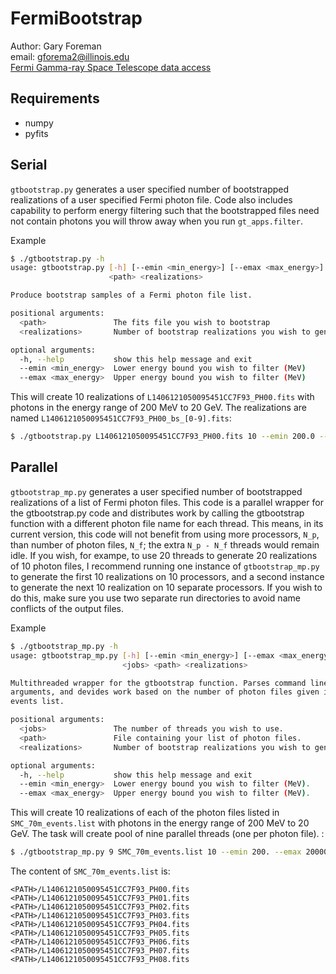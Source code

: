 FermiBootstrap
==============

Author: Gary Foreman  
email: gforema2@illinois.edu  
[Fermi Gamma-ray Space Telescope data access](http://fermi.gsfc.nasa.gov/cgi-bin/ssc/LAT/LATDataQuery.cgi)

Requirements
------------
- numpy
- pyfits


Serial
------

`gtbootstrap.py` generates a user specified number of bootstrapped realizations
of a user specified Fermi photon file. Code also includes capability to perform
energy filtering such that the bootstrapped files need not contain photons you
will throw away when you run `gt_apps.filter`.

Example
```bash
$ ./gtbootstrap.py -h
usage: gtbootstrap.py [-h] [--emin <min_energy>] [--emax <max_energy>]
                      <path> <realizations>

Produce bootstrap samples of a Fermi photon file list.

positional arguments:
  <path>               The fits file you wish to bootstrap
  <realizations>       Number of bootstrap realizations you wish to generate

optional arguments:
  -h, --help           show this help message and exit
  --emin <min_energy>  Lower energy bound you wish to filter (MeV)
  --emax <max_energy>  Upper energy bound you wish to filter (MeV)

```

This will create 10 realizations of `L1406121050095451CC7F93_PH00.fits` with 
photons in the energy range of 200 MeV to 20 GeV. The realizations are named 
`L1406121050095451CC7F93_PH00_bs_[0-9].fits`:

```bash
$ ./gtbootstrap.py L1406121050095451CC7F93_PH00.fits 10 --emin 200.0 --emax 20000.0
```


Parallel
--------

`gtbootstrap_mp.py` generates a user specified number of bootstrapped
realizations of a list of Fermi photon files. This code is a parallel wrapper
for the gtbootstrap.py code and distributes work by calling the gtbootstrap
function with a different photon file name for each thread. This means, in its
current version, this code will not benefit from using more processors, `N_p`,
than number of photon files, `N_f`; the extra `N_p - N_f` threads would remain
idle.  If you wish, for exampe, to use 20 threads to generate 20 realizations
of 10 photon files, I recommend running one instance of `gtbootstrap_mp.py` to
generate the first 10 realizations on 10 processors, and a second instance to
generate the next 10 realization on 10 separate processors. If you wish to do
this, make sure you use two separate run directories to avoid name conflicts of
the output files.

Example
```bash
$ ./gtbootstrap_mp.py -h
usage: gtbootstrap_mp.py [-h] [--emin <min_energy>] [--emax <max_energy>]
                         <jobs> <path> <realizations>

Multithreaded wrapper for the gtbootstrap function. Parses command line
arguments, and devides work based on the number of photon files given in the
events list.

positional arguments:
  <jobs>               The number of threads you wish to use.
  <path>               File containing your list of photon files.
  <realizations>       Number of bootstrap realizations you wish to generate.

optional arguments:
  -h, --help           show this help message and exit
  --emin <min_energy>  Lower energy bound you wish to filter (MeV).
  --emax <max_energy>  Upper energy bound you wish to filter (MeV).
```

This will create 10 realizations of each of the photon files listed in
`SMC_70m_events.list` with photons in the energy range of 200 MeV to 20 GeV. 
The task will create pool of nine parallel threads (one per photon file). :

```bash
$ ./gtbootstrap_mp.py 9 SMC_70m_events.list 10 --emin 200. --emax 20000.
```

The content of `SMC_70m_events.list` is:

```
<PATH>/L1406121050095451CC7F93_PH00.fits
<PATH>/L1406121050095451CC7F93_PH01.fits
<PATH>/L1406121050095451CC7F93_PH02.fits
<PATH>/L1406121050095451CC7F93_PH03.fits
<PATH>/L1406121050095451CC7F93_PH04.fits
<PATH>/L1406121050095451CC7F93_PH05.fits
<PATH>/L1406121050095451CC7F93_PH06.fits
<PATH>/L1406121050095451CC7F93_PH07.fits
<PATH>/L1406121050095451CC7F93_PH08.fits
```
